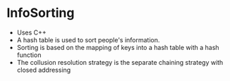# InfoSorting
- Uses C++
- A hash table is used to sort people's information.
- Sorting is based on the mapping of keys into a hash table with a hash function
- The collusion resolution strategy is the separate chaining strategy with closed addressing
